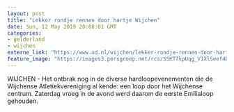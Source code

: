 ```yaml
---
layout: post
title: "Lekker rondje rennen door hartje Wijchen"
date: Sun, 12 May 2019 20:08:01 GMT
categories: 
- gelderland 
- wijchen 
externe_link: "https://www.ad.nl/wijchen/lekker-rondje-rennen-door-hartje-wijchen~aca2eed8/"
feature_image: "https://images3.persgroep.net/rcs/SSKT7kpUqg_V1XlSeef4DW3kk6g/diocontent/148015422/_fitwidth/400/?appId=21791a8992982cd8da851550a453bd7f&quality=0.7"
---
```


WIJCHEN - Het ontbrak nog in de diverse hardloopevenementen die de Wijchense Atletiekvereniging al kende: een loop door het Wijchense centrum. Zaterdag vroeg in de avond werd daarom de eerste Emilialoop gehouden.
